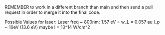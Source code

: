 REMEMBER to work in a different branch than main and then send a pull request in order to merge it into the final code.

Possible Values for laser:
Laser freq ~ 800nm; 1.57 eV = w_L = 0.057 au
I_p ~ 10eV (13.6 eV)
maybe I = 10^14 W/cm^2


